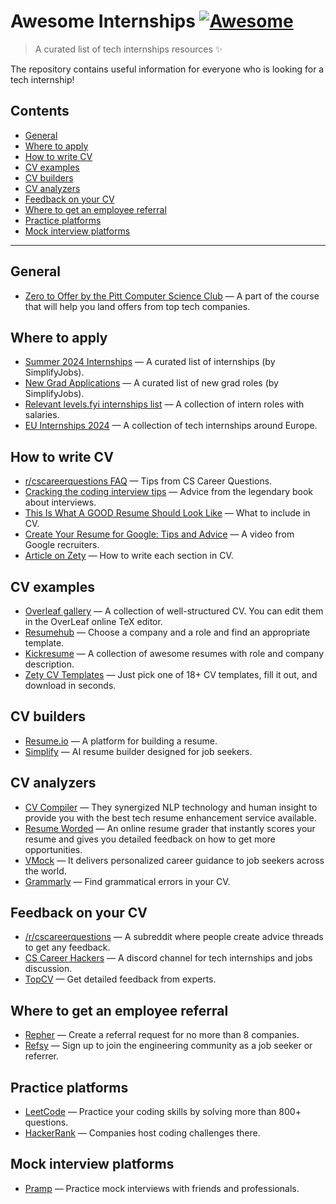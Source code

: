# Awesome Internships [![Awesome](https://awesome.re/badge.svg)](https://awesome.re)

> A curated list of tech internships resources ✨

The repository contains useful information for everyone who is looking for a tech internship!

## Contents

- [General](#general)
- [Where to apply](#where-to-apply)
- [How to write CV](#how-to-write-cv)
- [CV examples](#cv-examples)
- [CV builders](#cv-builders)
- [CV analyzers](#cv-analyzers)
- [Feedback on your CV](#feedback-on-your-cv)
- [Where to get an employee referral](#where-to-get-an-employee-referral)
- [Practice platforms](#practice-platforms)
- [Mock interview platforms](#mock-interview-platforms)

---

## General

- [Zero to Offer by the Pitt Computer Science Club](https://pittcs.wiki/zero-to-offer/) &mdash; A part of the course that will help you land offers from top tech companies.

## Where to apply

- [Summer 2024 Internships](https://github.com/pittcsc/Summer2022-Internships) &mdash; A curated list of internships (by SimplifyJobs).
- [New Grad Applications](https://github.com/SimplifyJobs/New-Grad-Positions) &mdash; A curated list of new grad roles (by SimplifyJobs).
- [Relevant levels.fyi internships list](https://www.levels.fyi/internships/) &mdash; A collection of intern roles with salaries.
- [EU Internships 2024](https://github.com/LorenzoLaCorte/european-tech-internships-2024) &mdash; A collection of tech internships around Europe.


## How to write CV

- [r/cscareerquestions FAQ](https://www.reddit.com/r/cscareerquestions/wiki/faq_resumes) &mdash; Tips from CS Career Questions.
- [Cracking the coding interview tips](https://www.notion.so/lodthe/Cracking-the-coding-interview-tips-301b9b8df5bd422aa9dbf37604afe9e9) &mdash; Advice from the legendary book about interviews.
- [This Is What A GOOD Resume Should Look Like](https://www.careercup.com/resume) &mdash; What to include in CV.
- [Create Your Resume for Google: Tips and Advice](https://www.youtube.com/watch?v=BYUy1yvjHxE&feature=youtu.be) &mdash; A video from Google recruiters.
- [Article on Zety](https://zety.com/blog/computer-science-resume) &mdash; How to write each section in CV.

## CV examples

- [Overleaf gallery](https://ru.overleaf.com/gallery/tagged/cv) &mdash; A collection of well-structured CV. You can edit them in the OverLeaf online TeX editor.
- [Resumehub](https://resumehub.org) &mdash; Choose a company and a role and find an appropriate template.
- [Kickresume](https://www.kickresume.com/en/help-center/software-engineering-resume-samples) &mdash; A collection of awesome resumes with role and company description.
- [Zety CV Templates](https://zety.com/cv-templates) &mdash; Just pick one of 18+ CV templates, fill it out, and download in seconds.

## CV builders

- [Resume.io](https://resume.io/) &mdash; A platform for building a resume.
- [Simplify](https://simplify.jobs/resume-builder) &mdash; AI resume builder designed for job seekers.

## CV analyzers

- [CV Compiler](https://cvcompiler.com) &mdash; They synergized NLP technology and human insight to provide you with the best tech resume enhancement service available.
- [Resume Worded](https://resumeworded.com) &mdash; An online resume grader that instantly scores your resume and gives you detailed feedback on how to get more opportunities.
- [VMock](https://www.vmock.com) &mdash; It delivers personalized career guidance to job seekers across the world.
- [Grammarly](https://grammarly.com/) &mdash; Find grammatical errors in your CV.

## Feedback on your CV

- [/r/cscareerquestions](https://www.reddit.com/r/cscareerquestions) &mdash; A subreddit where people create advice threads to get any feedback.
- [CS Career Hackers](https://discord.gg/6EyEDKk) &mdash; A discord channel for tech internships and jobs discussion.
- [TopCV](https://www.topcv.com) &mdash; Get detailed feedback from experts.

## Where to get an employee referral

- [Repher](https://repher.me) &mdash; Create a referral request for no more than 8 companies.
- [Refsy](https://refsy.io) &mdash; Sign up to join the engineering community as a job seeker or referrer.

## Practice platforms

- [LeetCode](https://leetcode.com) &mdash; Practice your coding skills by solving more than 800+ questions.
- [HackerRank](https://www.hackerrank.com) &mdash; Companies host coding challenges there.

## Mock interview platforms

- [Pramp](https://www.pramp.com) &mdash; Practice mock interviews with friends and professionals.
